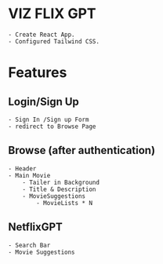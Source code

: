 # VIZ FLIX GPT

    - Create React App.
    - Configured Tailwind CSS.

# Features

## Login/Sign Up

    - Sign In /Sign up Form
    - redirect to Browse Page

## Browse (after authentication)

    - Header
    - Main Movie
        - Tailer in Background
        - Title & Description
        - MovieSuggestions
            - MovieLists * N

## NetflixGPT

    - Search Bar
    - Movie Suggestions
